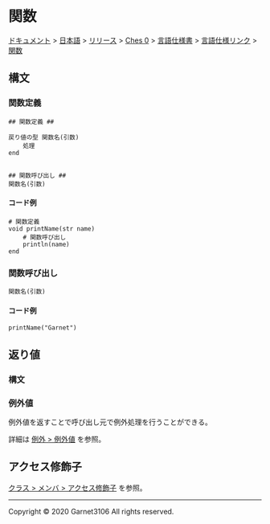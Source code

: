 # 関数

[ドキュメント](../../../../../../index.md) > [日本語](../../../../../index.md) > [リリース](../../../../index.md) > [Ches 0](../../../index.md) > [言語仕様書](../../index.md) > [言語仕様リンク](../index.md) > [関数](./index.md)

## 構文

### 関数定義

```
## 関数定義 ##

戻り値の型 関数名(引数)
    処理
end


## 関数呼び出し ##
関数名(引数)
```

#### コード例

```
# 関数定義
void printName(str name)
    # 関数呼び出し
    println(name)
end
```

### 関数呼び出し

```
関数名(引数)
```

#### コード例

```
printName("Garnet")
```

## 返り値

### 構文

### 例外値

例外値を返すことで呼び出し元で例外処理を行うことができる。

詳細は [例外 > 例外値](../exception/index.md) を参照。

## アクセス修飾子

[クラス > メンバ > アクセス修飾子](../class/index.md) を参照。

---

Copyright © 2020 Garnet3106 All rights reserved.
